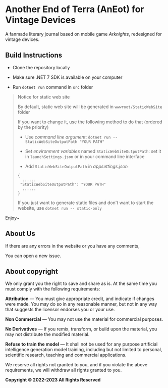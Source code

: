 # Another End of Terra (AnEot) for Vintage Devices

A fanmade literary journal based on mobile game *Arknights*, redesigned for vintage devices.

## Build Instructions

- Clone the repository locally

- Make sure .NET 7 SDK is available on your computer

- Run `dotnet run` command in `src` folder

> Notice for static web site
>
> By default, static web site will be generated in `wwwroot/StaticWebSite` folder
>
> If you want to change it, use the following method to do that (ordered by the priority)
>	- Use *command line argument*:
> ```dotnet run --StaticWebSiteOutputPath "YOUR PATH"```
> - Set *environment variables* named ```StaticWebSiteOutputPath```: set it in ```launchSettings.json``` or in your command line interface
> 
> - Add ```StaticWebSiteOutputPath``` in *appsettings.json*
> ```
> {
>	......
>  "StaticWebSiteOutputPath": "YOUR PATH"
>	......
> }
> ```
>  If you just want to generate static files and don't want to start the website, use ```dotnet run -- static-only```

Enjoy~

## About Us

If there are any errors in the website or you have any comments,

You can open a new issue.

<!-- This is not an official project yet, so we remove the following notice temporarily -->

<!--
If you would like to join us,

Please use the email address [TCA_doc@163.com](mailto:TCA_doc@163.com) Contact us.

*Note that for security reasons we do not accept submissions from non-collaborators*
-->

## About copyright

We only grant you the right to save and share as is. At the same time you must comply with the following requirements:

**Attribution** — You must give appropriate credit, and indicate if changes were made. You may do so in any reasonable manner, but not in any way that suggests the licensor endorses you or your use.

**Non Commercial** — You may not use the material for commercial purposes.

**No Derivatives** — If you remix, transform, or build upon the material, you may not distribute the modified material.

**Refuse to train the model** — It shall not be used for any purpose artificial intelligence generation model training, including but not limited to personal, scientific research, teaching and commercial applications.

We reserve all rights not granted to you, and if you violate the above requirements, we will withdraw all rights granted to you.

**Copyright © 2022-2023 All Rights Reserved**